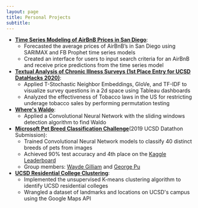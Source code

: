 ```yaml
---
layout: page
title: Personal Projects
subtitle:
---
```

* [**Time Series Modeling of AirBnB Prices in San Diego**](https://github.com/TanveerMittal/Airbnb_Forecasting):
  * Forecasted the average prices of AirBnB’s in San Diego using SARIMAX and FB Prophet time series models
  * Created an interface for users to input search criteria for an AirBnB and receive price predictions from the time series model
* [**Textual Analysis of Chronic Illness Surveys (1st Place Entry for UCSD DataHacks 2020)**](https://github.com/TanveerMittal/DataHacks_2020):
  * Applied T-Stochastic Neighbor Embeddings, GloVe, and TF-IDF to visualize survey questions in a 2d space using Tableau dashboards
  * Analyzed the effectiveness of Tobacco laws in the US for restricting underage tobacco sales by performing permutation testing
* [**Where's Waldo**](https://github.com/TanveerMittal/Wheres_Waldo):
  * Applied a Convolutional Neural Network with the sliding windows detection algorithm to find Waldo
* [**Microsoft Pet Breed Classification Challenge**](https://github.com/TanveerMittal/DS3_Datathon_2019)(2019 UCSD Datathon Submission):
  * Trained Convolutional Neural Network models to classify 40 distinct breeds of pets from images
  * Achieved 90% test accuracy and 4th place on the [Kaggle Leaderboard](https://www.kaggle.com/c/ucsd-2019-datathon)
  * Group members: [Wayde Gilliam](https://waydegg.com/) and [George Pu](https://www.linkedin.com/in/georgenpu/)
* [**UCSD Residential College Clustering**](https://github.com/TanveerMittal/UCSD_Clustering):
  * Implemented the unsupervised K-means clustering algorithm to identify UCSD residential colleges
  * Wrangled a dataset of landmarks and locations on UCSD's campus using the Google Maps API
